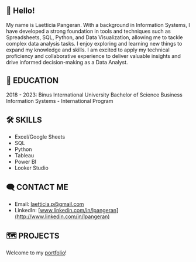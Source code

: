 ## 👋 Hello!

<!--
**lpangeran/lpangeran** is a ✨ _special_ ✨ repository because its `README.md` (this file) appears on your GitHub profile.

Here are some ideas to get you started:

- 🔭 I’m currently working on ...
- 🌱 I’m currently learning ...
- 👯 I’m looking to collaborate on ...
- 🤔 I’m looking for help with ...
- 💬 Ask me about ...
- 📫 How to reach me: ...
- 😄 Pronouns: ...
- ⚡ Fun fact: ...
-->

My name is Laetticia Pangeran. With a background in Information Systems, I have developed a strong foundation in tools and techniques such as Spreadsheets, SQL, Python, and Data Visualization, allowing me to tackle complex data analysis tasks. I enjoy exploring and learning new things to expand my knowledge and skills. I am excited to apply my technical proficiency and collaborative experience to deliver valuable insights and drive informed decision-making as a Data Analyst.

## 📖 EDUCATION
2018 - 2023: Binus International University
Bachelor of Science
Business Information Systems - International Program

## 🛠️ SKILLS
- Excel/Google Sheets
- SQL
- Python
- Tableau
- Power BI
- Looker Studio

## 🗨️ CONTACT ME
- Email: laetticia.p@gmail.com
- LinkedIn: [www.linkedin.com/in/lpangeran](http://www.linkedin.com/in/lpangeran)
## 🗺️ PROJECTS
Welcome to my [portfolio](https://github.com/lpangeran/Portfolio-Guide/tree/main)!
